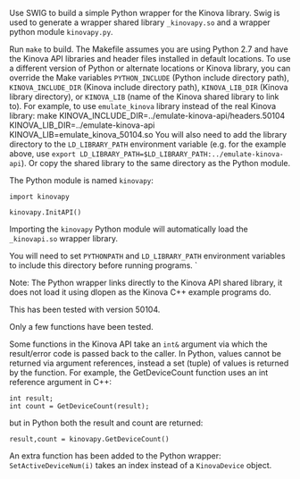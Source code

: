
Use SWIG to build a simple Python wrapper for the Kinova library.  Swig is used
to generate a wrapper shared library `_kinovapy.so` and a wrapper python module
`kinovapy.py`.  

Run `make` to build.  The Makefile assumes you are using Python
2.7 and have the Kinova API libraries and header files installed in default
locations.  To use a different version of Python or alternate locations or Kinova 
library, you can override the Make variables `PYTHON_INCLUDE` (Python include
directory path), `KINOVA_INCLUDE_DIR` (Kinova include directory path),
`KINOVA_LIB_DIR` (Kinova library directory), or `KINOVA_LIB` (name of the Kinova
shared library to link to). For example, to use `emulate_kinova` library instead
of the real Kinova library:
    make KINOVA_INCLUDE_DIR=../emulate-kinova-api/headers.50104 KINOVA_LIB_DIR=../emulate-kinova-api KINOVA_LIB=emulate_kinova_50104.so
You will also need to add the library directory to the `LD_LIBRARY_PATH`
environment variable (e.g. for the example above, use `export
LD_LIBRARY_PATH=$LD_LIBRARY_PATH:../emulate-kinova-api`). Or copy the shared
library to the same directory as the Python module.

The Python module is named `kinovapy`:

    import kinovapy
    
    kinovapy.InitAPI()

Importing the `kinovapy` Python module will automatically load the
`_kinovapi.so` wrapper library.  

You will need to set `PYTHONPATH` and `LD_LIBRARY_PATH` environment variables
to include this directory before running programs.  `

Note: The Python wrapper links directly to the Kinova API shared library, it
does not load it using dlopen as the Kinova C++ example programs do.

This has been tested with version 50104.

Only a few functions have been tested.

Some functions in the Kinova API take an `int&` argument via which the
result/error code is passed back to the caller.  In Python, values cannot
be returned via argument references, instead a set (tuple) of values is
returned by the function.  For example, the GetDeviceCount function uses an
int reference argument in C++:
 
    int result;
    int count = GetDeviceCount(result);

but in Python both the result and count are returned:

    result,count = kinovapy.GetDeviceCount()

An extra function has been added to the Python wrapper: `SetActiveDeviceNum(i)`
takes an index instead of a `KinovaDevice` object.


